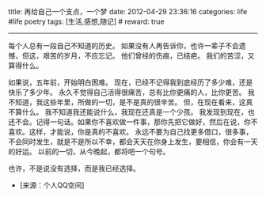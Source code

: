 title: 再给自己一个支点，一个梦
date: 2012-04-29 23:36:16
categories: life #life poetry
tags: [生活,感想,随记]  # <!--more-->
reward: true

---

每个人总有一段自己不知道的历史。
如果没有人再告诉你，也许一辈子不会遗憾，但这，艰苦的岁月，不应忘记。
他们曾经的伤痕，已结疤。
我们的苦涩，又算得什么。

<!--more-->


如果说，五年前，开始明白困难。
现在，已经不记得我到底经历了多少难，还是快乐了多少年。
永久不觉得自己活得很痛苦，总有比你更痛的人，比你更苦。
我不知道，我这些年里，所做的一切，是不是真的很辛苦。
但，在现在看来，这真不算什么。
我不知道我还能说什么，我现在还真是一个少孩。
我发现到现在，也还不会。记得一句话。如果你不喜欢做一件事，那你先把它做好，然后在说，你不喜欢。这样，才能说，你是真的不喜欢。
永远不要为自己找更多借口，很多事，不会同时发生，就是不是所以不幸，都会天天在你身上发生，要相信，你会有一天的好运。
以前的一切，从今晚起，都将吧一个句号。

也许，不是说没有选择，而是我已经选择。


- [来源：个人QQ空间]